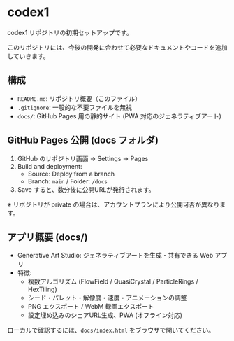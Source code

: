 # codex1

codex1 リポジトリの初期セットアップです。

このリポジトリには、今後の開発に合わせて必要なドキュメントやコードを追加していきます。

## 構成

- `README.md`: リポジトリ概要（このファイル）
- `.gitignore`: 一般的な不要ファイルを無視
- `docs/`: GitHub Pages 用の静的サイト (PWA 対応のジェネラティブアート)

## GitHub Pages 公開 (docs フォルダ)

1. GitHub のリポジトリ画面 → Settings → Pages
2. Build and deployment:
   - Source: Deploy from a branch
   - Branch: `main` / Folder: `/docs`
3. Save すると、数分後に公開URLが発行されます。

※ リポジトリが private の場合は、アカウントプランにより公開可否が異なります。

## アプリ概要 (docs/)

- Generative Art Studio: ジェネラティブアートを生成・共有できる Web アプリ
- 特徴:
  - 複数アルゴリズム (FlowField / QuasiCrystal / ParticleRings / HexTiling)
  - シード・パレット・解像度・速度・アニメーションの調整
  - PNG エクスポート / WebM 録画エクスポート
  - 設定埋め込みのシェアURL生成、PWA (オフライン対応)

ローカルで確認するには、`docs/index.html` をブラウザで開いてください。
